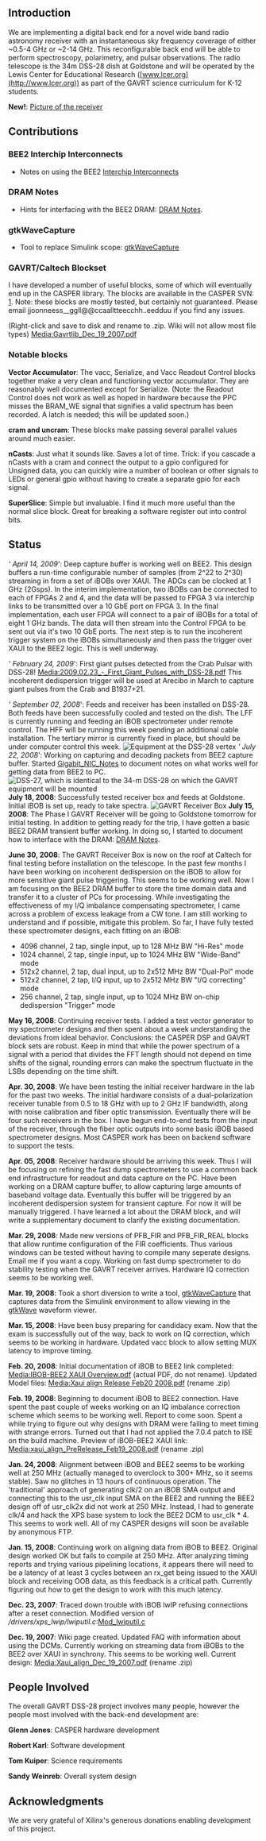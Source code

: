 ## Introduction

We are implementing a digital back end for a novel wide band radio
astronomy receiver with an instantaneous sky frequency coverage of
either \~0.5-4 GHz or \~2-14 GHz. This reconfigurable back end will be
able to perform spectroscopy, polarimetry, and pulsar observations. The
radio telescope is the 34m DSS-28 dish at Goldstone and will be operated
by the Lewis Center for Educational Research
([www.lcer.org](http://www.lcer.org)) as part of the GAVRT science
curriculum for K-12 students.

**New\!**: [Picture of the receiver](#Status "wikilink")

## Contributions

### BEE2 Interchip Interconnects

  - Notes on using the BEE2 [Interchip
    Interconnects](Interchip_Interconnects "wikilink")

### DRAM Notes

  - Hints for interfacing with the BEE2 DRAM: [DRAM
    Notes](DRAM_Notes "wikilink").

### gtkWaveCapture

  - Tool to replace Simulink scope:
    [gtkWaveCapture](gtkWaveCapture "wikilink")

### GAVRT/Caltech Blockset

I have developed a number of useful blocks, some of which will
eventually end up in the CASPER library. The blocks are available in the
CASPER SVN: [1](http://casper.berkeley.edu/svn/trunk/caltech/lib/).
Note: these blocks are mostly tested, but certainly not guaranteed.
Please email jjoonneess\_\_ggll@@ccaalltteecchh..eedduu if you find any
issues.

(Right-click and save to disk and rename to .zip. Wiki will not allow
most file types)
[Media:Gavrtlib\_Dec\_19\_2007.pdf](Media:Gavrtlib_Dec_19_2007.pdf "wikilink")

### Notable blocks

**Vector Accumulator**: The vacc, Serialize, and Vacc Readout Control
blocks together make a very clean and functioning vector accumulator.
They are reasonably well documented except for Serialize. (Note: the
Readout Control does not work as well as hoped in hardware because the
PPC misses the BRAM\_WE signal that signifies a valid spectrum has been
recorded. A latch is needed; this will be updated soon.)

**cram and uncram**: These blocks make passing several parallel values
around much easier.

**nCasts**: Just what it sounds like. Saves a lot of time. Trick: if you
cascade a nCasts with a cram and connect the output to a gpio configured
for Unsigned data, you can quickly wire a number of boolean or other
signals to LEDs or general gpio without having to create a separate gpio
for each signal.

**SuperSlice**: Simple but invaluable. I find it much more useful than
the normal slice block. Great for breaking a software register out into
control bits.

## Status

*' April 14, 2009*': Deep capture buffer is working well on BEE2. This
design buffers a run-time configurable number of samples (from 2^22 to
2^30) streaming in from a set of iBOBs over XAUI. The ADCs can be
clocked at 1 GHz (2Gsps). In the interim implementation, two iBOBs can
be connected to each of FPGAs 2 and 4, and the data will be passed to
FPGA 3 via interchip links to be transmitted over a 10 GbE port on FPGA
3. In the final implementation, each user FPGA will connect to a pair of
iBOBs for a total of eight 1 GHz bands. The data will then stream into
the Control FPGA to be sent out via it's two 10 GbE ports. The next step
is to run the incoherent trigger system on the iBOBs simultaneously and
then pass the trigger over XAUI to the BEE2 logic. This is well
underway.

*' February 24, 2009*': First giant pulses detected from the Crab Pulsar
with DSS-28\!
[Media:2009.02.23\_-\_First\_Giant\_Pulses\_with\_DSS-28.pdf](Media:2009.02.23_-_First_Giant_Pulses_with_DSS-28.pdf "wikilink")
This incoherent dedispersion trigger will be used at Arecibo in March to
capture giant pulses from the Crab and B1937+21.

*' September 02, 2008*': Feeds and receiver has been installed on
DSS-28. Both feeds have been successfully cooled and tested on the dish.
The LFF is currently running and feeding an iBOB spectrometer under
remote control. The HFF will be running this week pending an additional
cable installation. The tertiary mirror is currently fixed in place, but
should be under computer control this week. ![Equipment at the DSS-28
vertex](dss28vertex.jpg "Equipment at the DSS-28 vertex") *' July 22,
2008*': Working on capturing and decoding packets from BEE2 capture
buffer. Started [Gigabit\_NIC\_Notes](Gigabit_NIC_Notes "wikilink") to
document notes on what works well for getting data from BEE2 to PC.
![DSS-27, which is identical to the 34-m DSS-28 on which the GAVRT
equipment will be mounted](DSS27.JPG
"DSS-27, which is identical to the 34-m DSS-28 on which the GAVRT equipment will be mounted")
**July 18, 2008**: Successfully tested receiver box and feeds at
Goldstone. Initial iBOB is set up, ready to take spectra. ![GAVRT
Receiver Box](GAVRT_RSS1.JPG "GAVRT Receiver Box") **July 15, 2008**:
The Phase I GAVRT Receiver will be going to Goldstone tomorrow for
initial testing. In addition to getting ready for the trip, I have
gotten a basic BEE2 DRAM transient buffer working. In doing so, I
started to document how to interface with the DRAM: [DRAM
Notes](DRAM_Notes "wikilink").

**June 30, 2008**: The GAVRT Receiver Box is now on the roof at Caltech
for final testing before installation on the telescope. In the past few
months I have been working on incoherent dedispersion on the iBOB to
allow for more sensitive giant pulse triggering. This seems to be
working well. Now I am focusing on the BEE2 DRAM buffer to store the
time domain data and transfer it to a cluster of PCs for processing.
While investigating the effectiveness of my I/Q imbalance compensating
spectrometer, I came across a problem of excess leakage from a CW tone.
I am still working to understand and if possible, mitigate this problem.
So far, I have fully tested these spectrometer designs, each fitting on
an iBOB:

  - 4096 channel, 2 tap, single input, up to 128 MHz BW "Hi-Res" mode
  - 1024 channel, 2 tap, single input, up to 1024 MHz BW "Wide-Band"
    mode
  - 512x2 channel, 2 tap, dual input, up to 2x512 MHz BW "Dual-Pol" mode
  - 512x2 channel, 2 tap, I/Q input, up to 2x512 MHz BW "I/Q correcting"
    mode
  - 256 channel, 2 tap, single input, up to 1024 MHz BW on-chip
    dedispersion "Trigger" mode

**May 16, 2008**: Continuing receiver tests. I added a test vector
generator to my spectrometer designs and then spent about a week
understanding the deviations from ideal behavior. Conclusions: the
CASPER DSP and GAVRT block sets are robust. Keep in mind that while the
power spectrum of a signal with a period that divides the FFT length
should not depend on time shifts of the signal, rounding errors can make
the spectrum fluctuate in the LSBs depending on the time shift.

**Apr. 30, 2008**: We have been testing the initial receiver hardware in
the lab for the past two weeks. The initial hardware consists of a
dual-polarization receiver tunable from 0.5 to 18 GHz with up to 2 GHz
IF bandwidth, along with noise calibration and fiber optic transmission.
Eventually there will be four such receivers in the box. I have begun
end-to-end tests from the input of the receiver, through the fiber optic
outputs into some basic iBOB based spectrometer designs. Most CASPER
work has been on backend software to support the tests.

**Apr. 05, 2008**: Receiver hardware should be arriving this week. Thus
I will be focusing on refining the fast dump spectrometers to use a
common back end infrastructure for readout and data capture on the PC.
Have been working on a DRAM capture buffer, to allow capturing large
amounts of baseband voltage data. Eventually this buffer will be
triggered by an incoherent dedispersion system for transient capture.
For now it will be manually triggered. I have learned a lot about the
DRAM block, and will write a supplementary document to clarify the
existing documentation.

**Mar. 29, 2008**: Made new versions of PFB\_FIR and PFB\_FIR\_REAL
blocks that allow runtime configuration of the FIR coefficients. Thus
various windows can be tested without having to compile many seperate
designs. Email me if you want a copy. Working on fast dump spectrometer
to do stability testing when the GAVRT receiver arrives. Hardware IQ
correction seems to be working well.

**Mar. 19, 2008**: Took a short diversion to write a tool,
[gtkWaveCapture](gtkWaveCapture "wikilink") that captures data from the
Simulink environment to allow viewing in the
[gtkWave](http://home.nc.rr.com/gtkwave/) waveform viewer.

**Mar. 15, 2008**: Have been busy preparing for candidacy exam. Now that
the exam is successfully out of the way, back to work on IQ correction,
which seems to be working in hardware. Updated vacc block to allow
setting MUX latency to improve timing.

**Feb. 20, 2008**: Initial documentation of iBOB to BEE2 link completed:
[Media:IBOB-BEE2 XAUI
Overview.pdf](Media:IBOB-BEE2_XAUI_Overview.pdf "wikilink") (actual PDF,
do not rename). Updated Model files: [Media:Xaui align Release Feb20
2008.pdf](Media:Xaui_align_Release_Feb20_2008.pdf "wikilink") (rename
.zip)

**Feb. 19, 2008**: Beginning to document iBOB to BEE2 connection. Have
spent the past couple of weeks working on an IQ imbalance correction
scheme which seems to be working well. Report to come soon. Spent a
while trying to figure out why designs with DRAM were failing to meet
timing with strange errors. Turned out that I had not applied the 7.0.4
patch to ISE on the build machine. Preview of iBOB-BEE2 XAUI link:
[Media:xaui\_align\_PreRelease\_Feb19\_2008.pdf](Media:xaui_align_PreRelease_Feb19_2008.pdf "wikilink")
(rename .zip)

**Jan. 24, 2008**: Alignment between iBOB and BEE2 seems to be working
well at 250 MHz (actually managed to overclock to 300+ MHz, so it seems
stable). Saw no glitches in 13 hours of continuous operation. The
'traditional' approach of generating clk/2 on an iBOB SMA output and
connecting this to the usr\_clk input SMA on the BEE2 and running the
BEE2 design off of usr\_clk2x did not work at 250 MHz. Instead, I had to
generate clk/4 and hack the XPS base system to lock the BEE2 DCM to
usr\_clk \* 4. This seems to work well. All of my CASPER designs will
soon be available by anonymous FTP.

**Jan. 15, 2008**: Continuing work on aligning data from iBOB to BEE2.
Original design worked OK but fails to compile at 250 MHz. After
analyzing timing reports and trying various pipelining locations, it
appears there will need to be a latency of at least 3 cycles between an
rx\_get being issued to the XAUI block and receiving OOB data, as this
feedback is a critical path. Currently figuring out how to get the
design to work with this much latency.

**Dec. 23, 2007**: Traced down trouble with iBOB lwIP refusing
connections after a reset connection. Modified version of
*/drivers/xps\_lwip/lwiputil.c*:[Mod\_lwiputil.c](Mod_lwiputil.c "wikilink")

**Dec. 19, 2007**: Wiki page created. Updated FAQ with information about
using the DCMs. Currently working on streaming data from iBOBs to the
BEE2 over XAUI in synchrony. This seems to be working well. Current
design:
[Media:Xaui\_align\_Dec\_19\_2007.pdf](Media:Xaui_align_Dec_19_2007.pdf "wikilink")
(rename .zip)

## People Involved

The overall GAVRT DSS-28 project involves many people, however the
people most involved with the back-end development are:

**Glenn Jones**: CASPER hardware development

**Robert Karl**: Software development

**Tom Kuiper**: Science requirements

**Sandy Weinreb**: Overall system design

## Acknowledgments

We are very grateful of Xilinx's generous donations enabling development
of this project.
